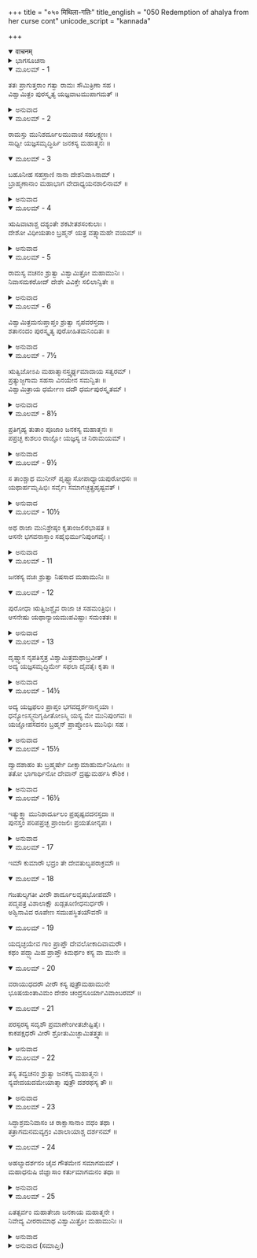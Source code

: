 +++
title = "०५० मिथिला-गतिः"
title_english = "050 Redemption of ahalya from her curse cont"
unicode_script = "kannada"

+++
<details open><summary>वाचनम्</summary>

<div class="audioEmbed"  caption="श्रीराम-हरिसीताराममूर्ति-घनपाठिभ्यां वचनम्" src="https://archive.org/download/Ramayana-recitation-Sriram-harisItArAmamUrti-Ghanapaati-v2/Kanda_1/Kanda_1_BK-050-Mithila_Gamanam.mp3"></div>
</details>



<details><summary>ಭಾಗಸೂಚನಾ</summary>

ಮಿಥಿಲಾಪಟ್ಟಣಕ್ಕೆ ವಿಶ್ವಾಮಿತ್ರರೊಡನೆ ರಾಮ-ಲಕ್ಷ್ಮಣರ ಪ್ರಯಾಣ, ಜನಕನ ಸತ್ಕಾರ, ಜನಕರಾಜನಿಗೆ ವಿಶ್ವಾಮಿತ್ರರು ರಾಜಪುತ್ರರ ಪರಿಚಯ ಮಾಡಿಕೊಟ್ಟಿದ್ದು
</details>

<details open><summary>ಮೂಲಮ್ - 1</summary>

ತತಃ ಪ್ರಾಗುತ್ತರಾಂ ಗತ್ವಾ ರಾಮಃ ಸೌಮಿತ್ರಿಣಾ ಸಹ ।  
ವಿಶ್ವಾಮಿತ್ರಂ ಪುರಸ್ಕೃತ್ಯ ಯಜ್ಞವಾಟಮುಪಾಗಮತ್ ॥
</details>

<details><summary>ಅನುವಾದ</summary>

ಬಳಿಕ ರಾಮ-ಲಕ್ಷ್ಮಣರು ವಿಶ್ವಾಮಿತ್ರರನ್ನು ಮುಂದಿರಿಸಿಕೊಂಡು ಮಹರ್ಷಿ ಗೌತಮರ ಆಶ್ರಮದ ಈಶಾನ್ಯ ದಿಕ್ಕಿನ ಕಡೆಗೆ ನಡೆದು, ಮಿಥಿಲಾನರೇಶನ ಯಜ್ಞಶಾಲೆಗೆ ಹೋದರು.॥1॥
</details>

<details open><summary>ಮೂಲಮ್ - 2</summary>

ರಾಮಸ್ತು ಮುನಿಶರ್ದೂಲಮುವಾಚ ಸಹಲಕ್ಷ್ಮಣಃ ।  
ಸಾಧ್ವೀ ಯಜ್ಞಸಮೃದ್ಧಿರ್ಹಿ ಜನಕಸ್ಯ ಮಹಾತ್ಮನಃ ॥
</details>

<details open><summary>ಮೂಲಮ್ - 3</summary>

ಬಹೂನೀಹ ಸಹಸ್ರಾಣಿ ನಾನಾ ದೇಶನಿವಾಸಿನಾಮ್ ।  
ಬ್ರಾಹ್ಮಣಾನಾಂ ಮಹಾಭಾಗ ವೇದಾಧ್ಯಯನಶಾಲಿನಾಮ್ ॥
</details>

<details><summary>ಅನುವಾದ</summary>

ಅಲ್ಲಿ ಲಕ್ಷ್ಮಣಸಹಿತ ಶ್ರೀರಾಮನು ಮುನಿಶ್ರೇಷ್ಠ ವಿಶ್ವಾಮಿತ್ರರಲ್ಲಿ ಇಂತೆಂದನು- ಮಹಾಭಾಗರೇ! ಮಹಾತ್ಮಾ ಜನಕನ ಯಜ್ಞ ಸಮಾರಂಭವು ಬಹಳ ವೈಭವೋಪೇತವಾಗಿ ಕಾಣುತ್ತಿದೆ. ಇಲ್ಲಿ ವೇದಾಧ್ಯಯನ ಸಂಪನ್ನರಾದ ನಾನಾದೇಶದ ಸಾವಿರಾರು ಬ್ರಾಹ್ಮಣರು ನೆರೆದಿರುವರು.॥2-3॥
</details>

<details open><summary>ಮೂಲಮ್ - 4</summary>

ಋಷಿವಾಟಾಶ್ಚ ದಶ್ಯಂತೇ ಶಕಟೀತಶಸಂಕುಲಾಃ ।  
ದೇಶೋ ವಿಧೀಯತಾಂ ಬ್ರಹ್ಮನ್ ಯತ್ರ ವತ್ಸ್ಯಾಮಹೇ ವಯಮ್ ॥
</details>

<details><summary>ಅನುವಾದ</summary>

ಋಷಿಗಳು ಪಯಣಿಸುತ್ತಿದ್ದ ನೂರಾರು ಬಂಡಿಗಳು ಕಂಡುಬರುತ್ತಿವೆ. ಬ್ರಹ್ಮರ್ಷಿಗಳೇ! ಈಗ ನಾವು ಉಳಕೊಳ್ಳಲು ಯಾವುದಾದರೂ ಸ್ಥಾನವನ್ನು ನಿಶ್ಚಯಿಸಿರಿ.॥4॥
</details>

<details open><summary>ಮೂಲಮ್ - 5</summary>

ರಾಮಸ್ಯ ವಚನಂ ಶ್ರುತ್ವಾ ವಿಶ್ವಾಮಿತ್ರೋ ಮಹಾಮುನಿಃ ।  
ನಿವಾಸಮಕರೋದ್ ದೇಶೇ ವಿವಿಕ್ತೇ ಸಲಿಲಾನ್ವಿತೇ ॥
</details>

<details><summary>ಅನುವಾದ</summary>

ಶ್ರೀರಾಮಚಂದ್ರನ ಮಾತನ್ನು ಕೇಳಿ ಮಹಾಮುನಿ ವಿಶ್ವಾಮಿತ್ರರು ಏಕಾಂತವಾದ ನೀರಿನ ಸೌಲಭ್ಯವಿರುವ ಒಂದು ಸ್ಥಾನದಲ್ಲಿ ಬಿಡಾರ ಹೂಡಿದರು.॥5॥
</details>

<details open><summary>ಮೂಲಮ್ - 6</summary>

ವಿಶ್ವಾಮಿತ್ರಮನುಪ್ತಾಪ್ತಂ ಶ್ರುತ್ವಾ ನೃಪವರಸ್ತದಾ ।  
ಶತಾನಂದಂ ಪುರಸ್ಕೃತ್ಯ ಪುರೋಹಿತಮನಿಂದಿತಃ ॥
</details>

<details><summary>ಅನುವಾದ</summary>

ಉತ್ತಮ ಆಚಾರ-ವಿಚಾರವುಳ್ಳ ನೃಪಶ್ರೇಷ್ಠ ಮಹಾರಾಜನು ವಿಶ್ವಾಮಿತ್ರರು ಆಗಮಿಸಿರುವರು ಎಂದು ಕೇಳಿದಾಗ ಕೂಡಲೇ ತನ್ನ ಪುರೋಹಿತರಾದ ಶತಾನಂದರನ್ನು ಮುಂದೆ ಮಾಡಿ, ಅರ್ಘ್ಯ-ಪಾದ್ಯಾದಿಗಳಿಂದ ಅವರನ್ನು ಸ್ವಾಗತಿಸಲು ಹೊರಟನು.॥6॥
</details>

<details open><summary>ಮೂಲಮ್ - 7½</summary>

ಋತ್ವಿಜೋಽಪಿ ಮಹಾತ್ಮಾನಸ್ತ್ವರ್ಘ್ಯಮಾದಾಯ ಸತ್ವರಮ್ ।  
ಪ್ರತ್ಯುಜ್ಜಗಾಮ ಸಹಸಾ ವಿನಯೇನ ಸಮನ್ವಿತಃ ॥  
ವಿಶ್ವಾಮಿತ್ರಾಯ ಧರ್ಮೇಣ ದದೌ ಧರ್ಮಪುರಸ್ಕೃತಮ್ ।
</details>

<details><summary>ಅನುವಾದ</summary>

ಅವನೊಂದಿಗೆ ಅರ್ಘ್ಯವನ್ನೆತ್ತಿಕೊಂಡು ಮಹಾತ್ಮಾ ಋತ್ವಿಜರೂ ಶೀಘ್ರವಾಗಿ ಹೊರಟರು. ರಾಜನು ವಿನೀತಭಾವದಿಂದ ತತ್ ಕ್ಷಣ ಮುಂದುವರೆದು ಮಹರ್ಷಿಯನ್ನು ಸ್ವಾಗತಿಸಿದನು. ಹಾಗೂ ಧರ್ಮಶಾಸ್ತ್ರಕ್ಕನುಸಾರ ವಿಶ್ವಾಮಿತ್ರರಿಗೆ ಧರ್ಮಯುಕ್ತ ಅರ್ಘ್ಯವನ್ನು ಸಮರ್ಪಿಸಿದನು.॥7½॥
</details>

<details open><summary>ಮೂಲಮ್ - 8½</summary>

ಪ್ರತಿಗೃಹ್ಯ ತುತಾಂ ಪೂಜಾಂ ಜನಕಸ್ಯ ಮಹಾತ್ಮನಃ ॥  
ಪಪ್ರಚ್ಛ ಕುಶಲಂ ರಾಜ್ಞೋ ಯಜ್ಞಸ್ಯ ಚ ನಿರಾಮಯಮ್ ।
</details>

<details><summary>ಅನುವಾದ</summary>

ಮಹಾತ್ಮಾ ರಾಜಾ ಜನಕನು ಮಾಡಿದ ಪೂಜೆಯನ್ನು ಸ್ವೀಕರಿಸಿ ಮುನಿಯು ಅವನ ಕ್ಷೇಮ ಸಮಾಚಾರ ಕೇಳಿ, ನಿರಾತಂಕವಾಗಿ ನಡೆಯುತ್ತಿರುವ ಯಜ್ಞದ ಕುರಿತು ಪ್ರಶ್ನಿಸಿದರು.॥8½॥
</details>

<details open><summary>ಮೂಲಮ್ - 9½</summary>

ಸ ತಾಂಶ್ಚಾಥ ಮುನೀನ್ ಪೃಷ್ಟ್ವಾಸೋಪಾಧ್ಯಾಯಪುರೋಧಸಃ ॥  
ಯಥಾರ್ಹಮೃಷಿಭಿಃ ಸರ್ವೈಃ ಸಮಾಗಚ್ಛತ್ಪ್ರಹೃಷ್ಟವತ್ ।
</details>

<details><summary>ಅನುವಾದ</summary>

ರಾಜನೊಂದಿಗೆ ಬಂದಿರುವ ಮುನಿ, ಉಪಾಧ್ಯಾಯ, ಪುರೋಹಿತರಲ್ಲಿಯೂ ಕುಶಲವನ್ನು ಕೇಳಿ ವಿಶ್ವಾಮಿತ್ರರು ಬಹಳ ಸಂತೋಷದಿಂದ ಆ ಎಲ್ಲ ಮಹರ್ಷಿಗಳನ್ನು ಭೆಟ್ಟಿಯಾದರು.॥9½॥
</details>

<details open><summary>ಮೂಲಮ್ - 10½</summary>

ಅಥ ರಾಜಾ ಮುನಿಶ್ರೇಷ್ಠಂ ಕೃತಾಂಜಲಿರಭಾಷತ ॥  
ಆಸನೇ ಭಗವನಾಸ್ತಾಂ ಸಹೈಭಿರ್ಮುನಿಪುಂಗವೈಃ ।
</details>

<details><summary>ಅನುವಾದ</summary>

ಇದಾದ ನಂತರ ರಾಜಾಜನಕನು ಮುನಿವರ ವಿಶ್ವಾಮಿತ್ರನಲ್ಲಿ ಕೈಮುಗಿದು ಇಂತೆಂದನು - ‘ಮಹಾತ್ಮರೇ! ತಾವು ಈ ಮುನೀಶ್ವರರ ಸಹಿತ ಆಸನದಲ್ಲಿ ವಿರಾಜಮಾನರಾಗಿರಿ.॥10½॥
</details>

<details open><summary>ಮೂಲಮ್ - 11</summary>

ಜನಕಸ್ಯ ವಚಃ ಶ್ರುತ್ವಾ ನಿಷಸಾದ ಮಹಾಮುನಿಃ ॥
</details>

<details open><summary>ಮೂಲಮ್ - 12</summary>

ಪುರೋಧಾ ಋತ್ವಿಜಶ್ಚೈವ ರಾಜಾ ಚ ಸಹಮಂತ್ರಿಭಿಃ ।  
ಆಸನೇಷು ಯಥಾನ್ಯಾಯಮುಪವಿಷ್ಟಾಃ ಸಮಂತತಃ ॥
</details>

<details><summary>ಅನುವಾದ</summary>

ಬಳಿಕ ಜನಕರಾಜನು ವಿನಂತಿಸಿಕೊಂಡಾಗ ಮುನಿವರ ವಿಶ್ವಾಮಿತ್ರರು ಸುಖಾಸೀನರಾದರು. ತದನಂತರ ಪುರೋಹಿತ, ಋತ್ವಿಜ ಹಾಗೂ ಮಂತ್ರಿಗಳೊಂದಿಗೆ ರಾಜನೂ ಕೂಡ ಯಥಾಯೋಗ್ಯ ಆಸನದಲ್ಲಿ ವಿರಾಜಿಸಿದನು.॥11-12॥
</details>

<details open><summary>ಮೂಲಮ್ - 13</summary>

ದೃಷ್ಟ್ವಾಸ ನೃಪತಿಸ್ತತ್ರ ವಿಶ್ವಾಮಿತ್ರಮಥಾಬ್ರವೀತ್ ।  
ಅದ್ಯ ಯಜ್ಞಸಮೃದ್ಧಿರ್ಮೇ ಸಫಲಾ ದೈವತೈಃ ಕೃತಾ ॥
</details>

<details><summary>ಅನುವಾದ</summary>

ಅನಂತರ ಜನಕರಾಜನು ವಿಶ್ವಾಮಿತ್ರರ ಕಡೆಗೆ ನೋಡಿ ಹೇಳಿದನು - ಪೂಜ್ಯರೇ! ದೇವತೆಗಳು ಇಂದು ನನ್ನ ಯಜ್ಞವನ್ನು ಸಫಲಗೊಳಿಸಿದರು.॥13॥
</details>

<details open><summary>ಮೂಲಮ್ - 14½</summary>

ಅದ್ಯ ಯಜ್ಞಫಲಂ ಪ್ರಾಪ್ತಂ ಭಗವದ್ದರ್ಶನಾನ್ಮಯಾ ।  
ಧನ್ಯೋಽಸ್ಮ್ಯನುಗೃಹೀತೋಽಸ್ಮಿ ಯಸ್ಯ ಮೇ ಮುನಿಪುಂಗವಃ ॥  
ಯಜ್ಞೋಪಸದನಂ ಬ್ರಹ್ಮನ್ ಪ್ರಾಪ್ತೋಽಸಿ ಮುನಿಭಿಃ ಸಹ ।
</details>

<details><summary>ಅನುವಾದ</summary>

ಇಂದು ನಿಮ್ಮ ಪೂಜ್ಯ ಚರಣಗಳ ದರ್ಶನದಿಂದ ನಾನು ಯಜ್ಞದ ಫಲವನ್ನು ಪಡೆದುಕೊಂಡೆ. ಬ್ರಹ್ಮರ್ಷಿಗಳೇ! ನೀವು ಮುನಿಗಳಲ್ಲಿ ಶ್ರೇಷ್ಠರಾಗಿರುವಿರಿ. ತಾವು ಇಷ್ಟು ಮಹರ್ಷಿಗಳೊಂದಿಗೆ ನನ್ನ ಯಜ್ಞಶಾಲೆಯನ್ನು ಪ್ರವೇಶಿಸಿದ್ದರಿಂದ ನಾನು ಧನ್ಯನಾದೆನು. ಇದು ನನ್ನ ಮೇಲಿನ ನಿಮ್ಮ ಭಾರೀ ಅನುಗ್ರಹವಾಗಿದೆ.॥14½॥
</details>

<details open><summary>ಮೂಲಮ್ - 15½</summary>

ದ್ವಾದಶಾಹಂ ತು ಬ್ರಹ್ಮರ್ಷೇ ದೀಕ್ಷಾಮಾಹುರ್ಮನೀಷಿಣಃ ॥  
ತತೋ ಭಾಗಾರ್ಥಿನೋ ದೇವಾನ್ ದ್ರಷ್ಟುಮರ್ಹಸಿ ಕೌಶಿಕ ।
</details>

<details><summary>ಅನುವಾದ</summary>

ಬ್ರಹ್ಮರ್ಷಿಗಳೇ! ನನ್ನ ಯಜ್ಞದೀಕ್ಷೆಯಲ್ಲಿ ಹನ್ನೆರಡು ದಿನಗಳು ಮಾತ್ರ ಉಳಿದಿವೆ ಎಂದು ಮನಿಷಿಗಳಾದ ಋತ್ವಿಜರು ಹೇಳುತ್ತಾರೆ. ಆದ್ದರಿಂದ ಕುಶಿಕನಂದನರೇ! ಹನ್ನೆರಡು ದಿನಗಳ ಬಳಿಕ ಯಜ್ಞಭಾಗವನ್ನು ಸ್ವೀಕರಿಸಲು ಇಲ್ಲಿಗೆ ಬಂದಿರುವ ದೇವತೆಗಳನ್ನು ದರ್ಶಿಸಿರಿ.॥15½॥
</details>

<details open><summary>ಮೂಲಮ್ - 16½</summary>

ಇತ್ಯುಕ್ತ್ವಾ ಮುನಿಶಾರ್ದೂಲಂ ಪ್ರಹೃಷ್ಟವದನಸ್ತದಾ ॥  
ಪುನಸ್ತಂ ಪರಿಪಪ್ರಚ್ಛ ಪ್ರಾಂಜಲಿಃ ಪ್ರಯತೋನೃಪಃ ।
</details>

<details><summary>ಅನುವಾದ</summary>

ಮುನಿವರ ವಿಶ್ವಾಮಿತ್ರರಲ್ಲಿ ಹೀಗೆ ಹೇಳಿ ಸಂತೋಷಗೊಂಡ ಜಿತೇಂದ್ರಿಯನಾದ ಜನಕರಾಜನು ಪುನಃ ಕೈಮುಗಿದು ಅವರಲ್ಲಿ ಕೇಳಿದನು.॥16½॥
</details>

<details open><summary>ಮೂಲಮ್ - 17</summary>

ಇಮೌ ಕುಮಾರೌ ಭದ್ರಂ ತೇ ದೇವತುಲ್ಯಪರಾಕ್ರಮೌ ॥
</details>

<details open><summary>ಮೂಲಮ್ - 18</summary>

ಗಜತುಲ್ಯಗತೀ ವೀರೌ ಶಾರ್ದೂಲವೃಷಭೋಪಮೌ ।  
ಪದ್ಮಪತ್ರ ವಿಶಾಲಾಕ್ಷೌ ಖಡ್ಗತೂಣೀಧನುರ್ಧರೌ ।  
ಅಶ್ವಿನಾವಿವ ರೂಪೇಣ ಸಮುಪಸ್ಥಿತಯೌವನೌ ॥
</details>

<details open><summary>ಮೂಲಮ್ - 19</summary>

ಯದೃಚ್ಛಯೇವ ಗಾಂ ಪ್ರಾಪ್ತೌ ದೇವಲೋಕಾದಿವಾಮರೌ ।  
ಕಥಂ ಪದ್ಭ್ಯಾಮಿಹ ಪ್ರಾಪ್ತೌ ಕಿಮರ್ಥಂ ಕಸ್ಯ ವಾ ಮುನೇ ॥
</details>

<details open><summary>ಮೂಲಮ್ - 20</summary>

ವರಾಯುಧದರೌ ವೀರೌ ಕಸ್ಯ ಪುತ್ರೌಮಹಾಮುನೇ  
ಭೂಷಯಂತಾವಿಮಂ ದೇಶಂ ಚಂದ್ರಸೂರ್ಯಾವಿವಾಂಬರಮ್ ॥
</details>

<details open><summary>ಮೂಲಮ್ - 21</summary>

ಪರಸ್ಪರಸ್ಯ ಸದೃಶೌ ಪ್ರಮಾಣೇಂಗೀತಚೇಷ್ಟಿತೈಃ ।  
ಕಾಕಪಕ್ಷಧರೌ ವೀರೌ ಶ್ರೋತುಮಿಚ್ಛಾಮಿತತ್ತ್ವತಃ ॥
</details>

<details><summary>ಅನುವಾದ</summary>

ಮಹಾಮುನಿಗಳೇ! ನಿಮಗೆ ಮಂಗಳವಾಗಲಿ. ದೇವತೆಗಳಂತೆ ಪರಾಕ್ರಮಿ ಹಾಗೂ ಸುಂದರ ಆಯುಧಗಳನ್ನು ಧರಿಸಿದ, ಆನೆಯಂತೆ ಮಂದಗತಿಯುಳ್ಳ, ಸಿಂಹದಂತೆ ಅಪ್ರತಿಹತ ಗಮನವುಳ್ಳ, ವೃಷಭದಂತೆ ಉನ್ನತ ಹೆಗಲುಳ್ಳ ವೀರರಾದ, ಪದ್ಮಪತ್ರದಂತೆ ವಿಶಾಲ ಕಣ್ಣುಗಳುಳ್ಳ, ಖಡ್ಗವನ್ನು ಬಿಲ್ಲು ಬತ್ತಳಿಕೆಗಳನ್ನು ಧರಿಸಿರುವ, ಅಶ್ವಿನಿ ದೇವತೆಗಳಂತೆ ರೂಪಾತಿಶಯವುಳ್ಳ, ಪ್ರಾಪ್ತವಯಸ್ಕರಾದ, ದೇವಲೋಕದಿಂದ ಭೂಲೋಕಕ್ಕೆ ಸ್ವೇಚ್ಛೆಯಿಂದ ಬಂದಿರುವ ದೇವತೆಗಳಂತಿರುವ ಈ ಇಬ್ಬರು ಸುಕುಮಾರರು ಯಾರು? ಇವರು ಕಾಲ್ನಡಿಗೆಯಲ್ಲಿಯೂ, ಒಳ-ಹೊರ ವ್ಯಾಪಾರಗಳಲ್ಲಿಯೂ, ಇವರಿಬ್ಬರು ಪರಸ್ಪರವಾಗಿ ಅನುರೂಪರಾಗಿದ್ದಾರೆ. ಕಾಕಪಕ್ಷಧರರಾದ ಈ ಇಬ್ಬರು ವೀರರ ಪರಿಚಯ ಹಾಗೂ ವೃತ್ತಾಂತವನ್ನು ತಿಳಿಯುವ ಅಭಿಲಾಷೆ ನನಗಾಗಿದೆ.॥17-21॥
</details>

<details open><summary>ಮೂಲಮ್ - 22</summary>

ತಸ್ಯ ತದ್ವಚನಂ ಶ್ರುತ್ವಾ ಜನಕಸ್ಯ ಮಹಾತ್ಮನಃ ।  
ನ್ಯವೇದಯದಮೇಯಾತ್ಮಾ ಪುತ್ರೌ ದಶರಥಸ್ಯ ತೌ ॥
</details>

<details><summary>ಅನುವಾದ</summary>

ಮಹಾತ್ಮಾ ಜನಕನ ಈ ಪ್ರಶ್ನೆಯನ್ನು ಕೇಳಿ ಅಮಿತ ಆತ್ಮಬಲದಿಂದ ಸಂಪನ್ನ ವಿಶ್ವಾಮಿತ್ರರು ಹೇಳಿದರು - ರಾಜನೇ! ಇವರಿಬ್ಬರೂ ದಶರಥ ಮಹಾರಾಜನ ಪುತ್ರರಾಗಿದ್ದಾರೆ.॥22॥
</details>

<details open><summary>ಮೂಲಮ್ - 23</summary>

ಸಿದ್ಧಾಶ್ರಮನಿವಾಸಂ ಚ ರಾಕ್ಷಾಸಾನಾಂ ವಧಂ ತಥಾ ।  
ತತ್ರಾಗಮನಮವ್ಯಗ್ರಂ ವಿಶಾಲಾಯಾಶ್ಚ ದರ್ಶನಮ್ ॥
</details>

<details open><summary>ಮೂಲಮ್ - 24</summary>

ಅಹಲ್ಯಾದರ್ಶನಂ ಚೈವ ಗೌತಮೇನ ಸಮಾಗಮಮ್ ।  
ಮಹಾಧನುಷಿ ಜಿಜ್ಞಾಸಾಂ ಕರ್ತುಮಾಗಮನಂ ತಥಾ ॥
</details>

<details><summary>ಅನುವಾದ</summary>

ಅನಂತರ ಅವರಿಬ್ಬರು ಸಿದ್ಧಾಶ್ರಮದಲ್ಲಿ ವಾಸಿಸಿದುದು, ರಾಕ್ಷಸರ ವಧೆ, ಯಾವುದೇ ವ್ಯಗ್ರತೆ ಇಲ್ಲದೆ ಮಿಥಿಲೆಯವರೆಗೆ ಆಗಮನ, ವಿಶಾಲಾಪುರಿಯ ದರ್ಶನ, ಅಹಲ್ಯೆಗೆ ಆದ ಸಾಕ್ಷಾತ್ಕಾರ, ಮಹರ್ಷಿ ಗೌತಮರೊಂದಿಗೆ ಸಮಾಗಮ, ಮುಂತಾದುದನ್ನು ವಿಸ್ತಾರವಾಗಿ ವರ್ಣಿಸಿ, ಕೊನೆಗೆ ಇವರು ನಿನ್ನಲ್ಲಿ ಇಟ್ಟಿರುವ ಮಹಾಧನುಸ್ಸಿನ ಸಂಬಂಧವಾಗಿ ತಿಳಿದುಕೊಳ್ಳುವ ಇಚ್ಛೆಯಿಂದ ಇಲ್ಲಿಯವರೆಗೆ ಬಂದಿರುವರು ಎಂಬುದನ್ನು ತಿಳಿಸಿದರು.॥23-24॥
</details>

<details open><summary>ಮೂಲಮ್ - 25</summary>

ಏತತ್ಸರ್ವಂ ಮಹಾತೇಜಾ ಜನಕಾಯ ಮಹಾತ್ಮನೇ ।  
ನಿವೇದ್ಯ ವೀರರಾಮಾಥ ವಿಶ್ವಾಮಿತ್ರೋ ಮಹಾಮುನಿಃ ॥
</details>

<details><summary>ಅನುವಾದ</summary>

ಮಹಾತ್ಮಾ ರಾಜಾ ಜನಕನಲ್ಲಿ ಇದೆಲ್ಲ ಮಾತುಗಳನ್ನು ನಿವೇದಿಸಿ ಮಹಾತೇಜಸ್ವೀ ಮಹಾಮುನಿ ವಿಶ್ವಾಮಿತ್ರರು ಸುಮ್ಮನಾದರು.॥25॥
</details>

<details><summary>ಅನುವಾದ (ಸಮಾಪ್ತಿಃ)</summary>

ವಾಲ್ಮೀಕಿ ವಿರಚಿತ ಆರ್ಷ ರಾಮಾಯಣ ಆದಿಕಾವ್ಯದ ಬಾಲಕಾಂಡದಲ್ಲಿ ಐವತ್ತನೆಯ ಸರ್ಗ ಪೂರ್ಣವಾಯಿತು.॥50॥
</details>
